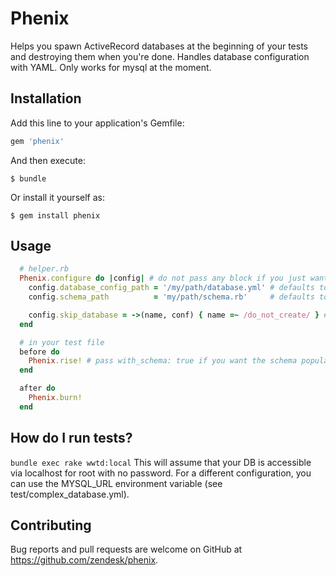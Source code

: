 # Phenix

Helps you spawn ActiveRecord databases at the beginning of your tests and destroying them when you're done.
Handles database configuration with YAML.
Only works for mysql at the moment.

## Installation

Add this line to your application's Gemfile:

```ruby
gem 'phenix'
```

And then execute:

    $ bundle

Or install it yourself as:

    $ gem install phenix

## Usage

```ruby
  # helper.rb
  Phenix.configure do |config| # do not pass any block if you just want the defaults
    config.database_config_path = '/my/path/database.yml' # defaults to 'test/database.yml'
    config.schema_path          = 'my/path/schema.rb'     # defaults to 'test/schema.rb'

    config.skip_database = ->(name, conf) { name =~ /do_not_create/ } # define this lambda if you want to skip the creation of some databases
  end

  # in your test file
  before do
    Phenix.rise! # pass with_schema: true if you want the schema populated as well
  end

  after do
    Phenix.burn!
  end
```


## How do I run tests?

`bundle exec rake wwtd:local`
This will assume that your DB is accessible via localhost for root with no password.
For a different configuration, you can use the MYSQL_URL environment variable (see test/complex_database.yml).

## Contributing

Bug reports and pull requests are welcome on GitHub at https://github.com/zendesk/phenix.

